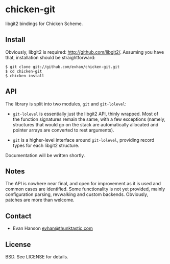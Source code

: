 # chicken-git

libgit2 bindings for Chicken Scheme.

## Install

Obviously, libgit2 is required: <http://github.com/libgit2/>.
Assuming you have that, installation should be straightforward:

    $ git clone git://github.com/evhan/chicken-git.git
    $ cd chicken-git
    $ chicken-install

## API

The library is split into two modules, `git` and `git-lolevel`:

* `git-lolevel` is essentially just the libgit2 API, thinly wrapped. Most of
  the function signatures remain the same, with a few exceptions (namely,
  structures that would go on the stack are automatically allocated and pointer
  arrays are converted to rest arguments).

* `git` is a higher-level interface around `git-lolevel`, providing
  record types for each libgit2 structure.

Documentation will be written shortly.

## Notes

The API is nowhere near final, and open for improvement as it is used and
common cases are identified. Some functionality is not yet provided, mainly
configuration parsing, revwalking and custom backends. Obviously, patches
are more than welcome.

## Contact

  * Evan Hanson <evhan@thunktastic.com>

## License

BSD. See LICENSE for details.
